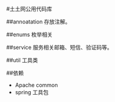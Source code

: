 #土土网公用代码库

##annoatation
存放注解。

##enums
枚举相关

##service
服务相关邮箱、短信、验证码等。

##util
工具类


##依赖
* Apache common
* spring 工具包
